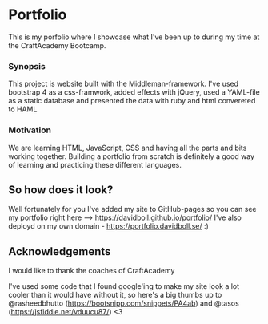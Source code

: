 # Portfolio

This is my porfolio where I showcase what I've been up to during my time at the CraftAcademy Bootcamp.

### Synopsis

This project is website built with the Middleman-framework. I've used bootstrap 4 as a css-framwork, added effects with jQuery, used a YAML-file as a static database and presented the data with ruby and html convereted to HAML

### Motivation

We are learning HTML, JavaScript, CSS and having all the parts and bits working together. Building a portfolio from scratch is definitely a good way of learning and practicing these different languages.

## So how does it look?

Well fortunately for you I've added my site to GitHub-pages so you can see my portfolio right here --> https://davidboll.github.io/portfolio/ I've also deployd on my own domain - https://portfolio.davidboll.se/ :)

## Acknowledgements

I would like to thank the coaches of CraftAcademy

I've used some code that I found google'ing to make my site look a lot cooler than it would have without it, so here's a big thumbs up to @rasheedbhutto (https://bootsnipp.com/snippets/PA4ab) and @tasos (https://jsfiddle.net/vduucu87/) <3
